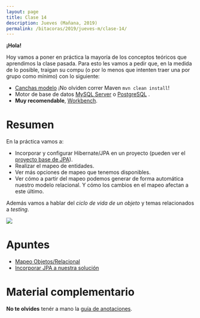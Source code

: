 ```yaml
---
layout: page
title: Clase 14
description: Jueves (Mañana, 2019)
permalink: /bitacoras/2019/jueves-m/clase-14/
---
```

**¡Hola!**

Hoy vamos a poner en práctica la mayoría de los conceptos teóricos que aprendimos la clase pasada. 
Para esto les vamos a pedir que, en la medida de lo posible, traigan su compu (o por lo menos que intenten traer una por grupo como mínimo) con lo siguiente:
- [Canchas modelo](https://github.com/dds-utn/jpa-proof-of-concept-template/tree/canchas-modelo) ¡No olviden correr Maven `mvn clean install`! 
- Motor de base de datos [MySQL Server](https://dev.mysql.com/downloads/mysql/) o [PostgreSQL](https://www.postgresql.org/download/) .
- **Muy recomendable**, [Workbench](https://dev.mysql.com/downloads/workbench/).

# Resumen

En la práctica vamos a:

- Incorporar y configurar Hibernate/JPA en un proyecto (pueden ver el [proyecto base de JPA](https://github.com/dds-utn/jpa-proof-of-concept-template)).
- Realizar el mapeo de entidades.
- Ver más opciones de mapeo que tenemos disponibles.
- Ver cómo a partir del mapeo podemos generar de forma automática nuestro modelo relacional. Y cómo los cambios en el mapeo afectan a este último.  

Además vamos a hablar del _ciclo de vida de un objeto_ y temas relacionados a _testing_.

![](https://www.mysoftkey.com/wp-content/uploads/2017/07/hibernate-object-lifecycle.png)

# Apuntes

- [Mapeo Objetos/Relacional](https://docs.google.com/document/d/1YLmp9vMnSzKg2emt3Bx564Tf1CLalShPc98Z8nCoi7s/edit)
- [Incorporar JPA a nuestra solución](https://docs.google.com/document/d/1dYvrVLRbFE9qwuKj5biz9oRBaRzj-K6ujIKOXNan02s/edit?ts=57e1f2b8#heading=h.kkyach7i1h8n)

# Material complementario

**No te olvides** tenér a mano la [guía de anotaciones](https://docs.google.com/document/d/1jWtehhVCFYECKvpdcCxnEgWZFCv2fR2WPyUJSoiX3II/edit#heading=h.r09lefmcufkn).
